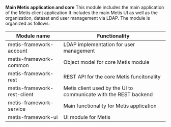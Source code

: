 **Main Metis application and core**
This module includes the main application of the Metis client application
It includes the main Metis UI as well as the organization, dataset and
user management via LDAP.
The module is organized as follows:

 Module name| Functionality 
---|---
 metis-framework-account | LDAP implementation for user management  
 metis-framework-common | Object model for core Metis module 
 metis-framework-rest | REST API for the core Metis funcitonality 
 metis-framework-rest-client | Metis client used by the UI to communicate with the REST backend 
 metis-framework-service | Main functionality for Metis application 
 metis-framework-ui | UI module for Metis 


